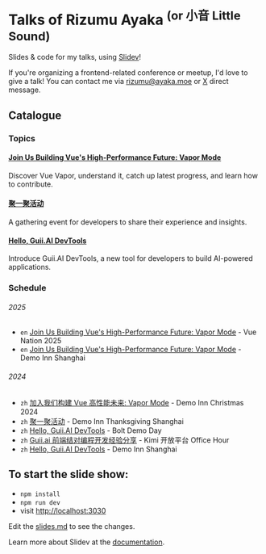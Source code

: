 # Talks of Rizumu Ayaka <sup>(or 小音 Little Sound)</sup>

Slides & code for my talks, using [Slidev](https://github.com/slidevjs/slidev)!

If you're organizing a frontend-related conference or meetup, I'd love to give a talk! You can contact me via [rizumu@ayaka.moe](mailto:rizumu@ayaka.moe) or [X](https://x.com/OikawaRizumu) direct message.

## Catalogue

### Topics

#### [Join Us Building Vue's High-Performance Future: Vapor Mode](./2025-01-30)

Discover Vue Vapor, understand it, catch up latest progress, and learn how to contribute.

#### [聚一聚活动](./2024-11-30)

A gathering event for developers to share their experience and insights.

#### [Hello, Guii.AI DevTools](./2024-08-04)

Introduce Guii.AI DevTools, a new tool for developers to build AI-powered applications.

### Schedule

###### 2025

- `en` [Join Us Building Vue's High-Performance Future: Vapor Mode](./2025-01-30) - Vue Nation 2025
- `en` [Join Us Building Vue's High-Performance Future: Vapor Mode](./2025-01-18) - Demo Inn Shanghai

###### 2024

- `zh` [加入我们构建 Vue 高性能未来: Vapor Mode](./2024-12-28) - Demo Inn Christmas 2024
- `zh` [聚一聚活动](./2024-11-30) - Demo Inn Thanksgiving Shanghai
- `zh` [Hello, Guii.AI DevTools](./2024-08-04) - Bolt Demo Day
- `zh` [Guii.ai 前端结对编程开发经验分享](./2024-07-27) - Kimi 开放平台 Office Hour
- `zh` [Hello, Guii.AI DevTools](./2024-07-27) - Demo Inn Shanghai

## To start the slide show:

- `npm install`
- `npm run dev`
- visit <http://localhost:3030>

Edit the [slides.md](./slides.md) to see the changes.

Learn more about Slidev at the [documentation](https://sli.dev/).
